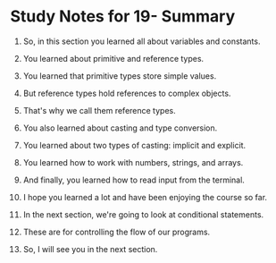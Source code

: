 # Study Notes for 19- Summary

1. So, in this section you learned all about variables and constants.

2. You learned about primitive and reference types.

3. You learned that primitive types store simple values.

4. But reference types hold references to complex objects.

5. That's why we call them reference types.

6. You also learned about casting and type conversion.

7. You learned about two types of casting: implicit and explicit.

8. You learned how to work with numbers, strings, and arrays.

9. And finally, you learned how to read input from the terminal.

10. I hope you learned a lot and have been enjoying the course so far.

11. In the next section, we're going to look at conditional statements.

12. These are for controlling the flow of our programs.

13. So, I will see you in the next section.
